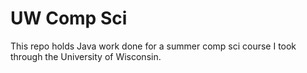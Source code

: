# UW Comp Sci 
This repo holds Java work done for a summer comp sci course I took through the University of Wisconsin.
